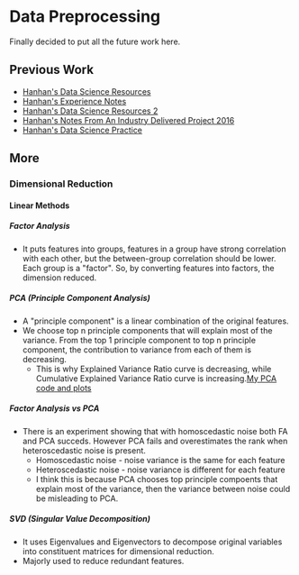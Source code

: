 # Data Preprocessing
Finally decided to put all the future work here.

## Previous Work
* [Hanhan's Data Science Resources][1]
* [Hanhan's Experience Notes][2]
* [Hanhan's Data Science Resources 2][3]
* [Hanhan's Notes From An Industry Delivered Project 2016][4]
* [Hanhan's Data Science Practice][5]

## More

### Dimensional Reduction
#### Linear Methods
##### Factor Analysis
* It puts features into groups, features in a group have strong correlation with each other, but the between-group correlation should be lower. Each group is a "factor". So, by converting features into factors, the dimension reduced.
##### PCA (Principle Component Analysis)
* A "principle component" is a linear combination of the original features.
* We choose top n principle components that will explain most of the variance. From the top 1 principle component to top n principle component, the contribution to variance from each of them is decreasing. 
  * This is why Explained Variance Ratio curve is decreasing, while Cumulative Explained Variance Ratio curve is increasing.[My PCA code and plots][6]
##### Factor Analysis vs PCA
* There is an experiment showing that with homoscedastic noise both FA and PCA succeds. However PCA fails and overestimates the rank when heteroscedastic noise is present.
  * Homoscedastic noise - noise variance is the same for each feature
  * Heteroscedastic noise - noise variance is different for each feature
  * I think this is because PCA chooses top principle compoents that explain most of the variance, then the variance between noise could be misleading to PCA.
##### SVD (Singular Value Decomposition)
* It uses Eigenvalues and Eigenvectors to decompose original variables into constituent matrices for dimensional reduction.
* Majorly used to reduce redundant features.


[1]:https://github.com/hanhanwu/Hanhan_Data_Science_Resources
[2]:https://github.com/hanhanwu/Hanhan_Data_Science_Resources/blob/master/Experiences.md
[3]:https://github.com/hanhanwu/Hanhan_Data_Science_Resources2
[4]:https://github.com/hanhanwu/Hanhan_Data_Science_Practice/tree/master/classification_for_imbalanced_data
[5]:https://github.com/hanhanwu/Hanhan_Data_Science_Practice
[6]:https://github.com/hanhanwu/Hanhan_Data_Science_Practice/blob/master/make_sense_dimension_reduction.ipynb
